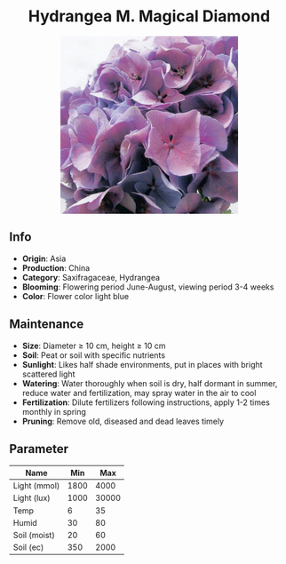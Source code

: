 <h1 align='center'>Hydrangea M. Magical Diamond</h1>
<p align="center">
    <img 
        align='center'
        width='320'
        src="../images/hydrangea m magical diamond.png" 
        alt='Hydrangea M. Magical Diamond' />
</p>

## Info

 - **Origin**: Asia
 - **Production**: China
 - **Category**: Saxifragaceae, Hydrangea
 - **Blooming**: Flowering period June-August, viewing period 3-4 weeks
 - **Color**: Flower color light blue

## Maintenance

 - **Size**: Diameter ≥ 10 cm, height ≥ 10 cm
 - **Soil**: Peat or soil with specific nutrients
 - **Sunlight**: Likes half shade environments, put in places with bright scattered light
 - **Watering**: Water thoroughly when soil is dry, half dormant in summer, reduce water and fertilization, may spray water in the air to cool
 - **Fertilization**: Dilute fertilizers following instructions,  apply 1-2 times monthly in spring
 - **Pruning**: Remove old, diseased and dead leaves timely

## Parameter

| Name         | Min  | Max   |
|--------------|------|-------|
| Light (mmol) | 1800 | 4000  |
| Light (lux)  | 1000 | 30000 |
| Temp         | 6    | 35    |
| Humid        | 30   | 80    |
| Soil (moist) | 20   | 60    |
| Soil (ec)    | 350  | 2000  |